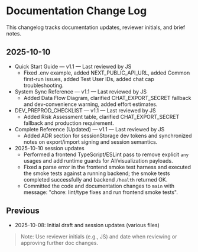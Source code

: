# Documentation Change Log

This changelog tracks documentation updates, reviewer initials, and brief notes.

## 2025-10-10
- Quick Start Guide — v1.1 — Last reviewed by JS
  - Fixed .env example, added NEXT_PUBLIC_API_URL, added Common first-run issues, added Test User IDs, added chat cap troubleshooting.
- System Sync Reference — v1.1 — Last reviewed by JS
  - Added Data Flow Diagram, clarified CHAT_EXPORT_SECRET fallback and dev-convenience warning, added effort estimates.
- DEV_PREPROD_CHECKLIST — v1.1 — Last reviewed by JS
  - Added Risk Assessment table, clarified CHAT_EXPORT_SECRET fallback and production requirement.
- Complete Reference (Updated) — v1.1 — Last reviewed by JS
  - Added ADR section for sessionStorage dev tokens and synchronized notes on export/import signing and session semantics.
 - 2025-10-10 session updates
   - Performed a frontend TypeScript/ESLint pass to remove explicit `any` usages and add runtime guards for AI/visualization payloads.
   - Fixed a parse error in the frontend smoke test harness and executed the smoke tests against a running backend; the smoke tests completed successfully and backend `/health` returned OK.
   - Committed the code and documentation changes to `main` with message: "chore: lint/type fixes and run frontend smoke tests".


## Previous
- 2025-10-08: Initial draft and session updates (various files)


> Note: Use reviewer initials (e.g., JS) and date when reviewing or approving further doc changes.
